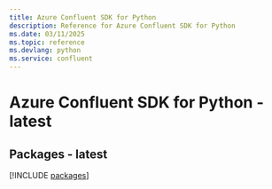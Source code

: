 ```yaml
---
title: Azure Confluent SDK for Python
description: Reference for Azure Confluent SDK for Python
ms.date: 03/11/2025
ms.topic: reference
ms.devlang: python
ms.service: confluent
---
```

# Azure Confluent SDK for Python - latest
## Packages - latest
[!INCLUDE [packages](confluent-index.md)]